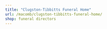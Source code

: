 ```yaml
---
title: "Clugston-Tibbitts Funeral Home"
url: /macomb/clugston-tibbitts-funeral-home/
shop: funeral directors
---
```


